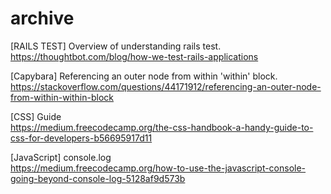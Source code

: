 # archive

[RAILS TEST] Overview of understanding rails test.  
https://thoughtbot.com/blog/how-we-test-rails-applications

[Capybara] Referencing an outer node from within 'within' block.  
https://stackoverflow.com/questions/44171912/referencing-an-outer-node-from-within-within-block

[CSS] Guide  
https://medium.freecodecamp.org/the-css-handbook-a-handy-guide-to-css-for-developers-b56695917d11

[JavaScript] console.log  
https://medium.freecodecamp.org/how-to-use-the-javascript-console-going-beyond-console-log-5128af9d573b
